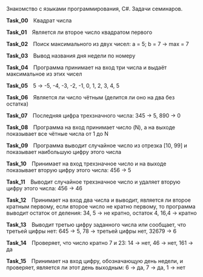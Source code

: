 Знакомство с языками программирования, С#. Задачи семинаров.

**Task_00**&emsp;Квадрат числа

**Task_01**&emsp;Является ли второе число квадратом первого

**Task_02**&emsp;Поиск максимального из двух чисел: a = 5; b = 7 -> max = 7

**Task_03**&emsp;Вывод названия дня недели по номеру

**Task_04**&emsp;Программа принимает на вход три числа и выдаёт максимальное из этих чисел

**Task_05**&emsp;5 -> -5, -4, -3, -2, -1, 0, 1, 2, 3, 4, 5

**Task_06**&emsp;Является ли число чётным (делится ли оно на два без остатка)

**Task_07**&emsp;Последняя цифра трехзначного числа: 345 -> 5, 890 -> 0

**Task_08**&emsp;Программа на вход принимает число (N), а на выходе показывает все чётные числа от 1 до N

**Task_09**&emsp;Программа выводит случайное число из отрезка [10, 99] и показывает наибольшую цифру этого числа

**Task_10**&emsp;Принимает на вход трехзначное число и на выходе показывает вторую цифру этого числа: 456 -> 5

**Task_11**&emsp;Выводит случайное трехзначное число и удаляет вторую цифру этого числа: 456 -> 46

**Task_12**&emsp;Принимает на вход два числа и выводит, является ли второе кратным первому, если второе число не кратно первому, то программа выводит остаток от деления: 34, 5 -> не кратно, остаток 4, 16,4 -> кратно

**Task_13**&emsp;Выводит третью цифру заданного числа или сообщает, что третьей цифры нет: 645 -> 5, 78 -> третьей цифры нет, 32679 -> 6

**Task_14**&emsp;Проверяет, что число кратно 7 и 23: 14 -> нет, 46 -> нет, 161 -> да

**Task_15**&emsp;Принимает на вход цифру, обозначающую день недели, и проверяет, является ли этот день выходным: 6 -> да, 7 -> да, 1 -> нет